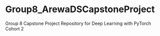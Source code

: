 # Group8_ArewaDSCapstoneProject
Group 8 Capstone Project Repository for Deep Learning with PyTorch Cohort 2
